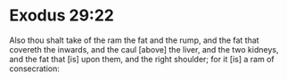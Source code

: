 # Exodus 29:22

Also thou shalt take of the ram the fat and the rump, and the fat that covereth the inwards, and the caul [above] the liver, and the two kidneys, and the fat that [is] upon them, and the right shoulder; for it [is] a ram of consecration: